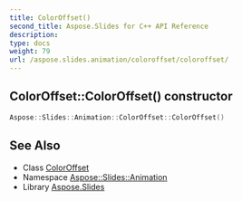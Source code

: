 ```yaml
---
title: ColorOffset()
second_title: Aspose.Slides for C++ API Reference
description: 
type: docs
weight: 79
url: /aspose.slides.animation/coloroffset/coloroffset/
---
```

## ColorOffset::ColorOffset() constructor




```cpp
Aspose::Slides::Animation::ColorOffset::ColorOffset()
```

## See Also

* Class [ColorOffset](../)
* Namespace [Aspose::Slides::Animation](../../)
* Library [Aspose.Slides](../../../)